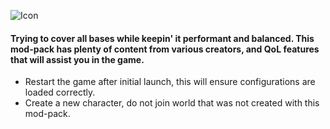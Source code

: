 ![Icon](https://i.imgur.com/PQObYOt.png)
#### Trying to cover all bases while keepin' it performant and balanced. This mod-pack has plenty of content from various creators, and QoL features that will assist you in the game.

- Restart the game after initial launch, this will ensure configurations are loaded correctly.
- Create a new character, do not join world that was not created with this mod-pack.